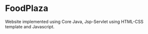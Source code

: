 # FoodPlaza
Website implemented using Core Java, Jsp-Servlet using HTML-CSS template and Javascript.
